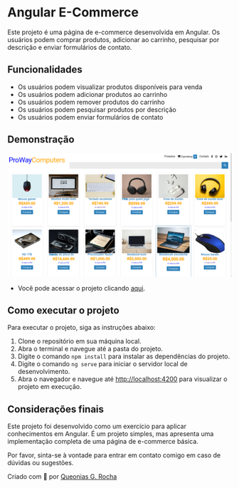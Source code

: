 <h1>Angular E-Commerce</h1>
<p>Este projeto é uma página de e-commerce desenvolvida em Angular. Os usuários podem comprar produtos, adicionar ao carrinho, pesquisar por descrição e enviar formulários de contato.</p>

<h2>Funcionalidades</h2>
<ul>
<li>Os usuários podem visualizar produtos disponíveis para venda</li>
<li>Os usuários podem adicionar produtos ao carrinho</li>
<li>Os usuários podem remover produtos do carrinho</li>
<li>Os usuários podem pesquisar produtos por descrição</li>
<li>Os usuários podem enviar formulários de contato</li>
</ul>

## Demonstração

<p align="center">
	<img src="/src/assets/ecommerce.png">
</p>

- Você pode acessar o projeto clicando <a href="ecommerce-angular-lkdc2w96q-queonias.vercel.app">aqui</a>.

<h2>Como executar o projeto</h2>
<p>Para executar o projeto, siga as instruções abaixo:</p>
<ol>
<li>Clone o repositório em sua máquina local.</li>
<li>Abra o terminal e navegue até a pasta do projeto.</li>
<li>Digite o comando <code>npm install</code> para instalar as dependências do projeto.</li>
<li>Digite o comando <code>ng serve</code> para iniciar o servidor local de desenvolvimento.</li>
<li>Abra o navegador e navegue até <a href="http://localhost:4200">http://localhost:4200</a> para visualizar o projeto em execução.</li>
</ol>

<h2>Considerações finais</h2>
<p>Este projeto foi desenvolvido como um exercício para aplicar conhecimentos em Angular. É um projeto simples, mas apresenta uma implementação completa de uma página de e-commerce básica.</p>

<p>Por favor, sinta-se à vontade para entrar em contato comigo em caso de dúvidas ou sugestões.</p>

Criado com 💙 por [Queonias G. Rocha](https://github.com/Queonias)

